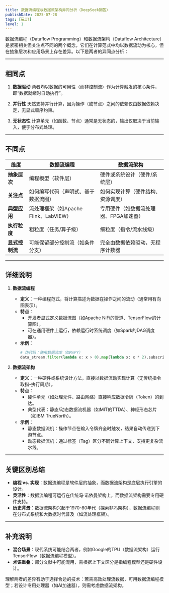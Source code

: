 ```yaml
---
title: 数据流编程与数据流架构异同分析（DeepSeek回答）
publishDate: 2025-07-28
tags: [💻IT]
level: 1
---
```


数据流编程（Dataflow Programming）和数据流架构（Dataflow Architecture）是紧密相关但关注点不同的两个概念，它们在计算范式中均以数据流动为核心，但在抽象层次和应用场景上存在差异。以下是两者的异同点分析：

---

## **相同点**

1. **数据驱动**
   两者均以数据的可用性（而非控制流）作为计算触发的核心条件，即“数据就绪时自动执行”。

2. **并行性**
   天然支持并行计算，因为操作（或节点）之间的依赖仅由数据依赖决定，无显式顺序约束。

3. **无状态性**
   计算单元（如函数、节点）通常是无状态的，输出仅取决于当前输入，便于分布式处理。

---

## **不同点**

| **维度**         | **数据流编程**                          | **数据流架构**                          |
|------------------|----------------------------------------|----------------------------------------|
| **抽象层次**     | 编程模型（软件层）                     | 硬件或系统设计（硬件/系统层）           |
| **关注点**       | 如何编写代码（声明式、基于数据流图）   | 如何实现计算（硬件结构、资源调度）      |
| **典型应用**     | 流处理框架（如Apache Flink、LabVIEW）  | 专用硬件（如数据流处理器、FPGA加速器） |
| **执行粒度**     | 粗粒度（任务/算子级）                  | 细粒度（指令/流水线级）                |
| **显式控制流**   | 可能保留部分控制流（如条件分支）       | 完全由数据依赖驱动，无程序计数器       |

---

## **详细说明**

1. **数据流编程**
   - **定义**：一种编程范式，将计算描述为数据在操作之间的流动（通常用有向图表示）。
   - **特点**：
     - 开发者显式定义数据流图（如Apache NiFi的管道、TensorFlow的计算图）。
     - 可在通用硬件上运行，依赖运行时系统调度（如Spark的DAG调度器）。
   - **示例**：
     ```python
     # 伪代码：使用数据流库（如RxPY）
     data_stream.filter(lambda x: x > 0).map(lambda x: x * 2).subscribe(print)
     ```

2. **数据流架构**
   - **定义**：一种硬件或系统设计方法，直接以数据流动实现计算（无传统指令取指-执行周期）。
   - **特点**：
     - 硬件单元（如处理元件、路由网络）直接响应数据令牌（Token）的到达。
     - 典型代表：静态/动态数据流机器（如MIT的TTDA）、神经形态芯片（如IBM TrueNorth）。
   - **示例**：
     - 静态数据流机：操作节点在输入令牌齐全时触发，结果自动传递到下游节点。
     - 动态数据流机：通过标签（Tag）区分不同计算上下文，支持更复杂流水线。

---

## **关键区别总结**

- **编程 vs. 实现**：数据流编程是软件层的抽象，而数据流架构是底层执行引擎的设计。
- **灵活性**：数据流编程可运行在传统冯·诺依曼架构上，而数据流架构需要专用硬件支持。
- **历史背景**：数据流架构兴起于1970-80年代（探索非冯架构），数据流编程则在分布式系统和大数据时代普及（如流处理框架）。

---

## **补充说明**

- **混合场景**：现代系统可能结合两者，例如Google的TPU（数据流架构）运行TensorFlow（数据流编程模型）。
- **术语重叠**：部分文献中可能混用，需根据上下文区分是指编程模型还是硬件设计。

理解两者的差异有助于选择合适的技术：若需高效处理流数据，可用数据流编程模型；若设计专用处理器（如AI加速器），则需考虑数据流架构。
